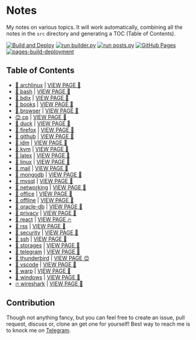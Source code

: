 # Notes

My notes on various topics. It will work automatically, combining all the notes in the `src` directory and generating a TOC (Table of Contents).

[![Build and Deploy](https://github.com/SharafatKarim/notes/actions/workflows/action.yml/badge.svg)](https://github.com/SharafatKarim/notes/actions/workflows/action.yml)
[![run builder.py](https://github.com/SharafatKarim/notes/actions/workflows/action.yml/badge.svg)](https://github.com/SharafatKarim/notes/actions/workflows/action.yml)
[![run posts.py](https://github.com/SharafatKarim/notes/actions/workflows/posts.yml/badge.svg)](https://github.com/SharafatKarim/notes/actions/workflows/posts.yml)
[![GitHub Pages](https://github.com/SharafatKarim/notes/actions/workflows/gh-pages.yml/badge.svg)](https://github.com/SharafatKarim/notes/actions/workflows/gh-pages.yml)
[![pages-build-deployment](https://github.com/SharafatKarim/notes/actions/workflows/pages/pages-build-deployment/badge.svg)](https://github.com/SharafatKarim/notes/actions/workflows/pages/pages-build-deployment)


## Table of Contents

- [🎉 archlinux](src/archlinux.md) | <a href='https://sharafat.is-a.dev/notes/archlinux' target='_blank'>VIEW PAGE 🌟</a>
- [🌈 bash](src/bash.md) | <a href='https://sharafat.is-a.dev/notes/bash' target='_blank'>VIEW PAGE 🍕</a>
- [🍕 bdix](src/bdix.md) | <a href='https://sharafat.is-a.dev/notes/bdix' target='_blank'>VIEW PAGE 👾</a>
- [🚀 books](src/books.md) | <a href='https://sharafat.is-a.dev/notes/books' target='_blank'>VIEW PAGE 🎸</a>
- [🤖 browser](src/browser.md) | <a href='https://sharafat.is-a.dev/notes/browser' target='_blank'>VIEW PAGE 🚀</a>
- [😊 cp](src/cp.md) | <a href='https://sharafat.is-a.dev/notes/cp' target='_blank'>VIEW PAGE 🤖</a>
- [🎸 duck](src/duck.md) | <a href='https://sharafat.is-a.dev/notes/duck' target='_blank'>VIEW PAGE 🎉</a>
- [🎉 firefox](src/firefox.md) | <a href='https://sharafat.is-a.dev/notes/firefox' target='_blank'>VIEW PAGE 🍕</a>
- [🤖 github](src/github.md) | <a href='https://sharafat.is-a.dev/notes/github' target='_blank'>VIEW PAGE 🚀</a>
- [🚀 idm](src/idm.md) | <a href='https://sharafat.is-a.dev/notes/idm' target='_blank'>VIEW PAGE 🤖</a>
- [🍕 kvm](src/kvm.md) | <a href='https://sharafat.is-a.dev/notes/kvm' target='_blank'>VIEW PAGE 🌟</a>
- [🍕 latex](src/latex.md) | <a href='https://sharafat.is-a.dev/notes/latex' target='_blank'>VIEW PAGE 🎉</a>
- [🚀 linux](src/linux.md) | <a href='https://sharafat.is-a.dev/notes/linux' target='_blank'>VIEW PAGE 🍕</a>
- [🎉 mail](src/mail.md) | <a href='https://sharafat.is-a.dev/notes/mail' target='_blank'>VIEW PAGE 🍕</a>
- [🌟 mongodb](src/mongodb.md) | <a href='https://sharafat.is-a.dev/notes/mongodb' target='_blank'>VIEW PAGE 🎉</a>
- [🚀 mysql](src/mysql.md) | <a href='https://sharafat.is-a.dev/notes/mysql' target='_blank'>VIEW PAGE 🎉</a>
- [🌈 networking](src/networking.md) | <a href='https://sharafat.is-a.dev/notes/networking' target='_blank'>VIEW PAGE 🎸</a>
- [🎉 office](src/office.md) | <a href='https://sharafat.is-a.dev/notes/office' target='_blank'>VIEW PAGE 🎉</a>
- [🎉 offline](src/offline.md) | <a href='https://sharafat.is-a.dev/notes/offline' target='_blank'>VIEW PAGE 🌟</a>
- [🍕 oracle-db](src/oracle-db.md) | <a href='https://sharafat.is-a.dev/notes/oracle-db' target='_blank'>VIEW PAGE 🚀</a>
- [🚀 privacy](src/privacy.md) | <a href='https://sharafat.is-a.dev/notes/privacy' target='_blank'>VIEW PAGE 🎉</a>
- [🚀 react](src/react.md) | <a href='https://sharafat.is-a.dev/notes/react' target='_blank'>VIEW PAGE 🔥</a>
- [👾 rss](src/rss.md) | <a href='https://sharafat.is-a.dev/notes/rss' target='_blank'>VIEW PAGE 🌈</a>
- [🌟 security](src/security.md) | <a href='https://sharafat.is-a.dev/notes/security' target='_blank'>VIEW PAGE 🎉</a>
- [🤖 ssh](src/ssh.md) | <a href='https://sharafat.is-a.dev/notes/ssh' target='_blank'>VIEW PAGE 🍕</a>
- [🎉 storages](src/storages.md) | <a href='https://sharafat.is-a.dev/notes/storages' target='_blank'>VIEW PAGE 🌟</a>
- [🎸 telegram](src/telegram.md) | <a href='https://sharafat.is-a.dev/notes/telegram' target='_blank'>VIEW PAGE 🚀</a>
- [🌟 thunderbird](src/thunderbird.md) | <a href='https://sharafat.is-a.dev/notes/thunderbird' target='_blank'>VIEW PAGE 😊</a>
- [🤖 vscode](src/vscode.md) | <a href='https://sharafat.is-a.dev/notes/vscode' target='_blank'>VIEW PAGE 🎉</a>
- [🤖 warp](src/warp.md) | <a href='https://sharafat.is-a.dev/notes/warp' target='_blank'>VIEW PAGE 🎸</a>
- [🎉 windows](src/windows.md) | <a href='https://sharafat.is-a.dev/notes/windows' target='_blank'>VIEW PAGE 🚀</a>
- [🔥 wireshark](src/wireshark.md) | <a href='https://sharafat.is-a.dev/notes/wireshark' target='_blank'>VIEW PAGE 🚀</a>

## Contribution

Though not anything fancy, but you can feel free to create an issue, pull request, discuss or, clone an get one for yourself!
Best way to reach me is to knock me on [Telegram](https://t.me/SharafatKarim).

